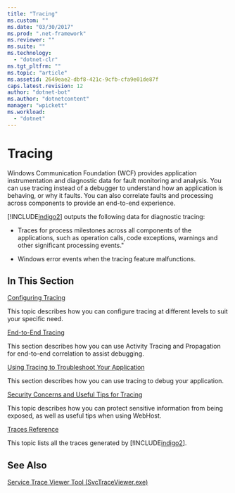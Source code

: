 ```yaml
---
title: "Tracing"
ms.custom: ""
ms.date: "03/30/2017"
ms.prod: ".net-framework"
ms.reviewer: ""
ms.suite: ""
ms.technology: 
  - "dotnet-clr"
ms.tgt_pltfrm: ""
ms.topic: "article"
ms.assetid: 2649eae2-dbf8-421c-9cfb-cfa9e01de87f
caps.latest.revision: 12
author: "dotnet-bot"
ms.author: "dotnetcontent"
manager: "wpickett"
ms.workload: 
  - "dotnet"
---
```

# Tracing
Windows Communication Foundation (WCF) provides application instrumentation and diagnostic data for fault monitoring and analysis. You can use tracing instead of a debugger to understand how an application is behaving, or why it faults. You can also correlate faults and processing across components to provide an end-to-end experience.  
  
 [!INCLUDE[indigo2](../../../../../includes/indigo2-md.md)] outputs the following data for diagnostic tracing:  
  
-   Traces for process milestones across all components of the applications, such as operation calls, code exceptions, warnings and other significant processing events."  
  
-   Windows error events when the tracing feature malfunctions.  
  
## In This Section  
 [Configuring Tracing](../../../../../docs/framework/wcf/diagnostics/tracing/configuring-tracing.md)  
  
 This topic describes how you can configure tracing at different levels to suit your specific need.  
  
 [End-to-End Tracing](../../../../../docs/framework/wcf/diagnostics/tracing/end-to-end-tracing.md)  
  
 This section describes how you can use Activity Tracing and Propagation for end-to-end correlation to assist debugging.  
  
 [Using Tracing to Troubleshoot Your Application](../../../../../docs/framework/wcf/diagnostics/tracing/using-tracing-to-troubleshoot-your-application.md)  
  
 This section describes how you can use tracing to debug your application.  
  
 [Security Concerns and Useful Tips for Tracing](../../../../../docs/framework/wcf/diagnostics/tracing/security-concerns-and-useful-tips-for-tracing.md)  
  
 This topic describes how you can protect sensitive information from being exposed, as well as useful tips when using WebHost.  
  
 [Traces Reference](../../../../../docs/framework/wcf/diagnostics/tracing/traces-reference.md)  
  
 This topic lists all the traces generated by [!INCLUDE[indigo2](../../../../../includes/indigo2-md.md)].  
  
## See Also  
 [Service Trace Viewer Tool (SvcTraceViewer.exe)](../../../../../docs/framework/wcf/service-trace-viewer-tool-svctraceviewer-exe.md)
